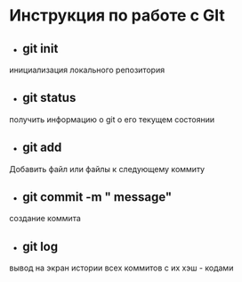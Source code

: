 # Инструкция по работе с GIt
* ## git init
инициализация локального репозитория 

* ## git status
получить информацию о git о его текущем состоянии

* ## git add
 Добавить файл или файлы к следующему коммиту 

* ## git commit -m " message"
 создание коммита 

 * ## git log 
 вывод на экран истории всех коммитов с их хэш - кодами
